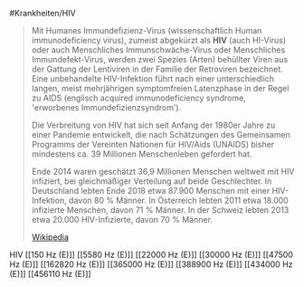 #Krankheiten/HIV
> Mit Humanes Immundefizienz-Virus (wissenschaftlich Human immunodeficiency virus), zumeist abgekürzt als **HIV** (auch HI-Virus) oder auch Menschliches Immunschwäche-Virus oder Menschliches Immundefekt-Virus, werden zwei Spezies (Arten) behüllter Viren aus der Gattung der Lentiviren in der Familie der Retroviren bezeichnet. Eine unbehandelte HIV-Infektion führt nach einer unterschiedlich langen, meist mehrjährigen symptomfreien Latenzphase in der Regel zu AIDS (englisch acquired immunodeficiency syndrome‚ 'erworbenes Immundefizienzsyndrom').
>
> Die Verbreitung von HIV hat sich seit Anfang der 1980er Jahre zu einer Pandemie entwickelt, die nach Schätzungen des Gemeinsamen Programms der Vereinten Nationen für HIV/Aids (UNAIDS) bisher  mindestens ca. 39 Millionen Menschenleben gefordert hat.
>
> Ende 2014 waren geschätzt 36,9 Millionen Menschen weltweit mit HIV infiziert, bei gleichmäßiger Verteilung auf beide Geschlechter. In Deutschland lebten Ende 2018 etwa 87.900 Menschen mit einer HIV-Infektion, davon 80 % Männer. In Österreich lebten 2011 etwa 18.000 infizierte Menschen, davon 71 % Männer. In der Schweiz lebten 2013 etwa 20.000 HIV-Infizierte, davon 70 % Männer.
>
> [Wikipedia](https://de.wikipedia.org/wiki/HIV)

HIV
[[150 Hz (E)]]
[[5580 Hz (E)]]
[[22000 Hz (E)]]
[[30000 Hz (E)]]
[[47500 Hz (E)]]
[[162820 Hz (E)]]
[[365000 Hz (E)]]
[[388900 Hz (E)]]
[[434000 Hz (E)]]
[[456110 Hz (E)]]